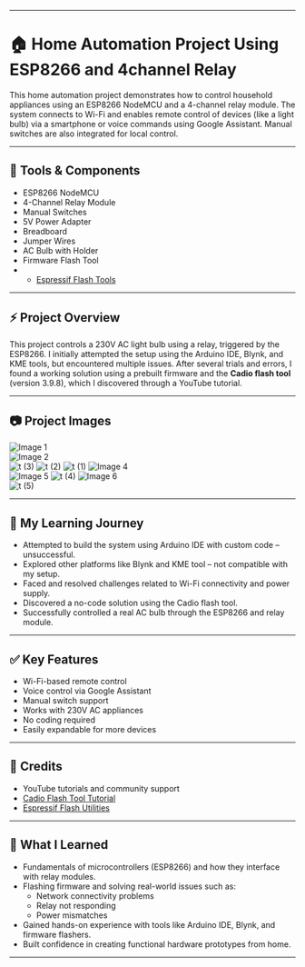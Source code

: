 
---

# 🏠 Home Automation Project Using ESP8266 and 4channel Relay

This home automation project demonstrates how to control household appliances using an ESP8266 NodeMCU and a 4-channel relay module. The system connects to Wi-Fi and enables remote control of devices (like a light bulb) via a smartphone or voice commands using Google Assistant. Manual switches are also integrated for local control.

---

## 🔧 Tools & Components

- ESP8266 NodeMCU
- 4-Channel Relay Module
- Manual Switches
- 5V Power Adapter
- Breadboard
- Jumper Wires
- AC Bulb with Holder
- Firmware Flash Tool 
- - [Espressif Flash Tools](https://www.espressif.com/en/support/download/other-tools?keys=)

---

## ⚡ Project Overview

This project controls a 230V AC light bulb using a relay, triggered by the ESP8266. I initially attempted the setup using the Arduino IDE, Blynk, and KME tools, but encountered multiple issues. After several trials and errors, I found a working solution using a prebuilt firmware and the **Cadio flash tool** (version 3.9.8), which I discovered through a YouTube tutorial.

---

## 📷 Project Images

![Image 1](https://github.com/user-attachments/assets/47a4c3e4-b515-414c-8c5e-9b9b27d531c1)  
![Image 2](https://github.com/user-attachments/assets/83ddfa18-c088-4b57-9322-73c8c845b72f)  
![t (3)](https://github.com/user-attachments/assets/021f5f3a-824f-43de-9f47-6e2aea5a0567)
![t (2)](https://github.com/user-attachments/assets/536047c7-3eab-405b-9859-0da7eafbdefa)
![t (1)](https://github.com/user-attachments/assets/f0bfe1e2-1174-4200-9be8-c7138c78a5f4)
![Image 4](https://github.com/user-attachments/assets/a1a8c04e-9f48-44d6-a498-0eeb7df846b8)  
![Image 5](https://github.com/user-attachments/assets/453fce2d-2d4e-4b44-8753-8fd0e69ae4fc) 
![t (4)](https://github.com/user-attachments/assets/f4f172e5-b590-4295-8a10-ad7bd709f5b0)
![Image 6](https://github.com/user-attachments/assets/fb3cfd9e-b944-42ef-9b6e-3bc1fbb17ef0)  
![t (5)](https://github.com/user-attachments/assets/60370f25-b769-426d-8df3-fc11b344ae03)


---

## 📖 My Learning Journey

- Attempted to build the system using Arduino IDE with custom code – unsuccessful.
- Explored other platforms like Blynk and KME tool – not compatible with my setup.
- Faced and resolved challenges related to Wi-Fi connectivity and power supply.
- Discovered a no-code solution using the Cadio flash tool.
- Successfully controlled a real AC bulb through the ESP8266 and relay module.

---

## ✅ Key Features

- Wi-Fi-based remote control
- Voice control via Google Assistant
- Manual switch support
- Works with 230V AC appliances
- No coding required
- Easily expandable for more devices

---

## 🙌 Credits

- YouTube tutorials and community support
- [Cadio Flash Tool Tutorial](https://youtu.be/jKBywXI3hmE?si=8y7WG2uToGUX_ggL)  
- [Espressif Flash Utilities](https://www.espressif.com/en/support/download/other-tools?keys=)

---

## 🧠 What I Learned

- Fundamentals of microcontrollers (ESP8266) and how they interface with relay modules.
- Flashing firmware and solving real-world issues such as:
  - Network connectivity problems
  - Relay not responding
  - Power mismatches
- Gained hands-on experience with tools like Arduino IDE, Blynk, and firmware flashers.
- Built confidence in creating functional hardware prototypes from home.

---
